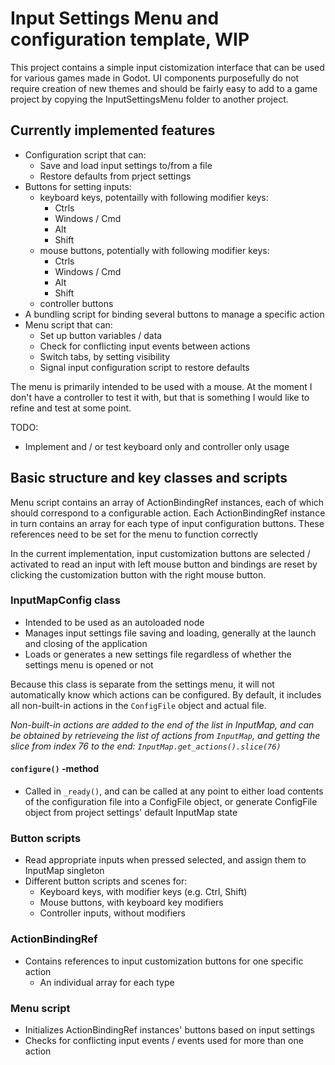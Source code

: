 # Input Settings Menu and configuration template, WIP

This project contains a simple input cistomization interface that can be used for various games made in Godot. UI components purposefully do not require creation of new themes and should be fairly easy to add to a game project by copying the InputSettingsMenu folder to another project.

## Currently implemented features

- Configuration script that can:
  - Save and load input settings to/from a file
  - Restore defaults from prject settings
- Buttons for setting inputs:
  - keyboard keys, potentailly with following modifier keys:
    - Ctrls
    - Windows / Cmd
    - Alt
    - Shift
  - mouse buttons, potentially with following modifier keys:
    - Ctrls
    - Windows / Cmd
    - Alt
    - Shift
  - controller buttons
- A bundling script for binding several buttons to manage a specific action
- Menu script that can:
  - Set up button variables / data
  - Check for conflicting input events between actions
  - Switch tabs, by setting visibility
  - Signal input configuration script to restore defaults

The menu is primarily intended to be used with a mouse. At the moment I don't have a controller to test it with, but that is something I would like to refine and test at some point.

TODO:

- Implement and / or test keyboard only and controller only usage

## Basic structure and key classes and scripts

Menu script contains an array of ActionBindingRef instances, each of which should correspond to a configurable action. Each ActionBindingRef instance in turn contains an array for each type of input configuration buttons. These references need to be set for the menu to function correctly

In the current implementation, input customization buttons are selected / activated to read an input with left mouse button and bindings are reset by clicking the customization button with the right mouse button.

### InputMapConfig class

- Intended to be used as an autoloaded node
- Manages input settings file saving and loading, generally at the launch and closing of the application
- Loads or generates a new settings file regardless of whether the settings menu is opened or not

Because this class is separate from the settings menu, it will not automatically know which actions can be configured. By default, it includes all non-built-in actions in the `ConfigFile` object and actual file.

*Non-built-in actions are added to the end of the list in InputMap, and can be obtained by retrieveing the list of actions from `InputMap`, and getting the slice from index 76 to the end: `InputMap.get_actions().slice(76)`*

#### `configure()` -method
  
- Called in `_ready()`, and can be called at any point to either load contents of the configuration file into a ConfigFile object, or generate ConfigFile object from project settings' default InputMap state

### Button scripts

- Read appropriate inputs when pressed selected, and assign them to InputMap singleton
- Different button scripts and scenes for:
  - Keyboard keys, with modifier keys (e.g. Ctrl, Shift)
  - Mouse buttons, with keyboard key modifiers
  - Controller inputs, without modifiers

### ActionBindingRef

- Contains references to input customization buttons for one specific action
  - An individual array for each type

### Menu script

- Initializes ActionBindingRef instances' buttons based on input settings
- Checks for conflicting input events / events used for more than one action
